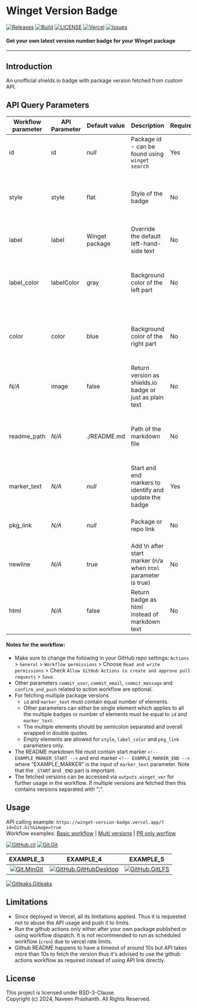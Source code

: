# Winget Version Badge

[![Releases](https://img.shields.io/github/v/release/gnpaone/winget-version-badge?style=flat-square)](https://github.com/gnpaone/winget-version-badge/releases)
[![Build](https://img.shields.io/github/actions/workflow/status/gnpaone/winget-version-badge/build.yml?style=flat-square&logo=github)](https://github.com/gnpaone/winget-version-badge/actions/workflows/build.yml)
[![LICENSE](https://img.shields.io/github/license/gnpaone/winget-version-badge?style=flat-square)](https://github.com/gnpaone/winget-version-badge/blob/main/LICENSE)
[![Vercel](https://vercelbadge.vercel.app/api/gnpaone/winget-version-badge?style=flat-square&logo=vercel)](https://winget-version-badge.vercel.app)
[![Issues](https://img.shields.io/github/issues/gnpaone/winget-version-badge?color=orange&style=flat-square)](https://github.com/gnpaone/winget-version-badge/issues)

#### Get your own latest version number badge for your Winget package

<hr noshade>

## Introduction

An unofficial shields.io badge with package version fetched from custom API.

## API Query Parameters
<table>
  <thead>
    <tr>
      <th>Workflow parameter</th>
      <th>API Parameter</th>
      <th>Default value</th>
      <th>Description</th>
      <th>Required</th>
      <th>Possible values</th>
      <th></th>
    </tr>
  </thead>
  <tbody>
    <tr>
      <td>id</td>
      <td>id</td>
      <td><em>null</em></td>
      <td>Package id - can be found using <code>winget search</code></td>
      <td>Yes</td>
      <td><em>Winget package identifier (ID)</em></td>
      <td rowspan="11">All these parameters (related to workflow only) supports updating multiple package badges at a time without calling the workflow multiple times.<br><a href="https://github.com/gnpaone/winget-version-badge/blob/main/.github/workflows/example.yml">Example workflow</td>
    </tr>
    <tr>
      <td>style</td>
      <td>style</td>
      <td>flat</td>
      <td>Style of the badge</td>
      <td>No</td>
      <td>flat, flat-square, plastic, for-the-badge, plastic, social</td>
    </tr>
    <tr>
      <td>label</td>
      <td>label</td>
      <td>Winget package</td>
      <td>Override the default left-hand-side text</td>
      <td>No</td>
      <td><em>Text (special chars included)</em></td>
    </tr>
    <tr>
      <td>label_color</td>
      <td>labelColor</td>
      <td>gray</td>
      <td>Background color of the left part</td>
      <td>No</td>
      <td><em>hex, rgb, rgba, hsl, hsla and css named colors supported</em></td>
    </tr>
    <tr>
      <td>color</td>
      <td>color</td>
      <td>blue</td>
      <td>Background color of the right part</td>
      <td>No</td>
      <td><em>hex, rgb, rgba, hsl, hsla and css named colors supported</em></td>
    </tr>
    <tr>
      <td><em>N/A</em></td>
      <td>image</td>
      <td>false</td>
      <td>Return version as shields.io badge or just as plain text</td>
      <td>No</td>
      <td>true <em>or</em> 1, false</td>
    </tr>
    <tr>
      <td>readme_path</td>
      <td><em>N/A</em></td>
      <td>./README.md</td>
      <td>Path of the markdown file</td>
      <td>No</td>
      <td><em>File path relative to the root directory of the GitHub repo</em></td>
    </tr>
    <tr>
      <td>marker_text</td>
      <td><em>N/A</em></td>
      <td><em>null</em></td>
      <td>Start and end markers to identify and update the badge</td>
      <td>Yes</td>
      <td><em>Marker text</em></td>
    </tr>
    <tr>
      <td>pkg_link</td>
      <td><em>N/A</em></td>
      <td><em>null</em></td>
      <td>Package or repo link</td>
      <td>No</td>
      <td><em>URL of the package repo</em></td>
    </tr>
    <tr>
      <td>newline</td>
      <td><em>N/A</em></td>
      <td>true</td>
      <td>Add \n after start marker (n/a when <code>html</code> parameter is true)</td>
      <td>No</td>
      <td>true, false</td>
    </tr>
    <tr>
      <td>html</td>
      <td><em>N/A</em></td>
      <td>false</td>
      <td>Return badge as html instead of markdown text</td>
      <td>No</td>
      <td>true, false</td>
    </tr>
  </tbody>
</table>

#### Notes for the workflow:
* Make sure to change the following in your GitHub repo settings: `Actions` > `General` > `Workflow permissions` > Choose `Read and write permissions` > Check `Allow GitHub Actions to create and approve pull requests` > `Save`.
* Other parameters `commit_user`, `commit_email`, `commit_message` and `confirm_and_push` related to action workflow are optional.
* For fetching multiple package versions
  * `id` and `marker_text` must contain equal number of elements.
  * Other parameters can either be single element which applies to all the multiple badges or number of elements must be equal to `id` and `marker_text`.
  * The multiple elements should be semicolon separated and overall wrapped in double quotes.
  * Empty elements are allowed for `style`, `label_color` and `pkg_link` parameters only.
* The README markdown file must contain start marker `<!-- EXAMPLE_MARKER_START -->` and end marker `<!-- EXAMPLE_MARKER_END -->` where "EXAMPLE_MARKER" is the input of `marker_text` parameter. Note that the `_START` and `_END` part is important.
* The fetched versions can be accessed via `outputs.winget_ver` for further usage in the workflow. If multiple versions are fetched then this contains versions separated with ";".

## Usage
API calling example: `https://winget-version-badge.vercel.app/?id=Git.Git&image=true`<br>
Workflow examples: [Basic workflow](https://github.com/gnpaone/winget-version-badge/blob/main/examples/basic.yml) | [Multi versions](https://github.com/gnpaone/winget-version-badge/blob/main/examples/multi-ver.yml) | [PR only worflow](https://github.com/gnpaone/winget-version-badge/blob/main/examples/pr-only.yml) <br>
<!-- EXAMPLE_1_START -->
[![GitHub.cli](https://img.shields.io/badge/Winget%20package-2.9.0-blue?style=plastic&labelColor=)](https://github.com)<!-- EXAMPLE_1_END --><!-- EXAMPLE_2_START -->
[![Git.Git](https://img.shields.io/badge/Winget%20package-2.46.0-green?style=plastic&labelColor=red)]()<!-- EXAMPLE_2_END -->

|EXAMPLE_3|EXAMPLE_4|EXAMPLE_5|
|:----:|:----:|:----:|
|<!-- EXAMPLE_3_START -->[![Git.MinGit](https://img.shields.io/badge/Winget%20package-2.45.0-yellow?style=plastic&labelColor=orange)]()<!-- EXAMPLE_3_END -->|<!-- EXAMPLE_4_START -->[![GitHub.GitHubDesktop](https://img.shields.io/badge/Winget%20package-3.4.3-eb4034?style=plastic&labelColor=cyan)]()<!-- EXAMPLE_4_END -->|<!-- EXAMPLE_5_START -->[![GitHub.GitLFS](https://img.shields.io/badge/Winget%20package-3.4.1-hsl%2872%2C%20100%25%2C%2050%25%29?style=plastic&labelColor=)](https://docs.github.com/en/repositories/working-with-files/managing-large-files/installing-git-large-file-storage)<!-- EXAMPLE_5_END -->|

<!-- EXAMPLE_6_START --><a href=''><img src='https://img.shields.io/badge/Winget%20package-8.18.4-rgb%28255%2C%200%2C%20153%2C%201%29?style=plastic&labelColor=' alt='Gitleaks.Gitleaks' /></a><!-- EXAMPLE_6_END -->

## Limitations
- Since deployed in Vercel, all its limitations applied. Thus it is requested not to abuse the API usage and push it to limits.
- Run the github actions only either after your own package published or using workflow dispatch. It is not recommended to run as scheduled workflow (`cron`) due to vercel rate limits.
- Github README happens to have a timeout of around 10s but API takes more than 10s to fetch the version thus it's advised to use the github actions workflow as required instead of using API link directly.

## License
This project is licensed under BSD-3-Clause.  
Copyright (c) 2024, Naveen Prashanth. All Rights Reserved.
